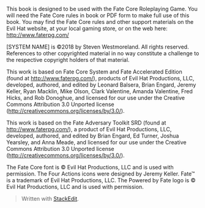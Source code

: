 
This book is designed to be used with the Fate Core Roleplaying Game. You will need the Fate Core rules in book or PDF form to make full use of this book. You may find the Fate Core rules and other support materials on the Evil Hat website, at your local gaming store, or on the web here: http://www.faterpg.com/

[SYSTEM NAME] is ©2018 by Steven Westmoreland. All rights reserved. References to other copyrighted material in no way constitute a challenge to the respective copyright holders of that material.

This work is based on Fate Core System and Fate Accelerated Edition (found at http://www.faterpg.com/), products of Evil Hat Productions, LLC, developed, authored, and edited by Leonard Balsera, Brian Engard, Jeremy Keller, Ryan Macklin, Mike Olson, Clark Valentine, Amanda Valentine, Fred Hicks, and Rob Donoghue, and licensed for our use under the Creative Commons Attribution 3.0 Unported license (http://creativecommons.org/licenses/by/3.0/).

This work is based on the Fate Adversary Toolkit SRD (found at http://www.faterpg.com/), a product of Evil Hat Productions, LLC, developed, authored, and edited by Brian Engard, Ed Turner, Joshua Yearsley, and Anna Meade, and licensed for our use under the Creative Commons Attribution 3.0 Unported license (http://creativecommons.org/licenses/by/3.0/).

The Fate Core font is © Evil Hat Productions, LLC and is used with permission. The Four Actions icons were designed by Jeremy Keller. 
Fate™ is a trademark of Evil Hat Productions, LLC. The Powered by Fate logo is © Evil Hat Productions, LLC and is used with permission.


> Written with [StackEdit](https://stackedit.io/).
<!--stackedit_data:
eyJoaXN0b3J5IjpbLTQyMDg4MjE4OSwxMzM5MjE1NzkwXX0=
-->